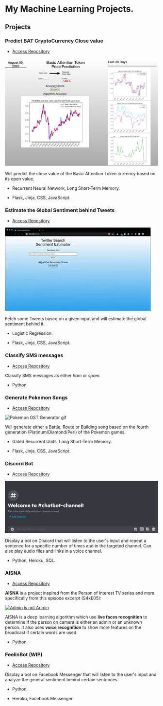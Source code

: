 # My Machine Learning Projects.

## Projects

### Predict BAT CryptoCurrency Close value

* [Access Repository](https://github.com/Scylidose/ml-projects/tree/master/Predict_Stock_Prices)  

![CryptoCurrency png](img/crypto_bat-img.png)  

Will predict the close value of the Basic Attention Token currency based on its open value.

- Recurrent Neural Network, Long Short-Term Memory.  

- Flask, Jinja, CSS, JavaScript.

### Estimate the Global Sentiment behind Tweets

* [Access Repository](https://github.com/Scylidose/ml-projects/tree/master/Sentiment_Estimator)  

![Sentiment Estimator gif](img/estimation-gif.gif)

Fetch some Tweets based on a given input and will estimate the global sentiment behind it.

- Logistic Regression.  

- Flask, Jinja, CSS, JavaScript.

### Classify SMS messages

* [Access Repository](https://github.com/Scylidose/ml-projects/tree/master/SMS_Classifier) 

Classify SMS messages as either *ham* or *spam*.

- Python

### Generate Pokemon Songs

* [Access Repository](https://github.com/Scylidose/ml-projects/tree/master/Generate_Music) 

![Pokemon OST Generator gif](img/pokemon-ost-gen.gif)

Will generate either a Battle, Route or Building song based on the fourth generation (Platinum/Diamond/Perl) of the Pokemon games.

- Gated Recurrent Units, Long Short-Term Memory.

- Flask, Jinja, CSS, JavaScript.

### Discord Bot

* [Access Repository](https://github.com/Scylidose/ml-projects/tree/master/Discord_Bot) 

![Discord Bot gif](img/discord-bot.gif)

Display a bot on Discord that will listen to the user's input and repeat a sentence for a specific number of times and in the targeted channel. Can also play audio files and links in a voice channel.

- Python, Heroku, SQL.

### AISNA

* [Access Repository](https://github.com/Scylidose/AISNA) 

**AISNA** is a project inspired from the Person of Interest TV series and more specifically from this episode excerpt (S4xE05):  

[![Admin is not Admin](http://img.youtube.com/vi/nhWe2nf24ag/0.jpg)](http://www.youtube.com/watch?v=nhWe2nf24ag "Person of Interest - Admin is not Admin")

AISNA is a deep learning algorithm which use **live faces recognition** to determine if the person on camera is either an admin or an unknown person. It also uses **voice recognition** to show more features on the broadcast if certain words are used.

- Python.

### FeelinBot (WIP)

* [Access Repository](https://github.com/Scylidose/ml-projects/tree/master/FeelinBot) 


Display a bot on Facebook Messenger that will listen to the user's input and analyze the general sentiment behind certain sentences.

- Python.

- Heroku, Facebook Messenger.
